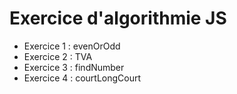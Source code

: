 # Exercice d'algorithmie JS

* Exercice 1 : evenOrOdd
* Exercice 2 : TVA 
* Exercice 3 : findNumber
* Exercice 4 : courtLongCourt